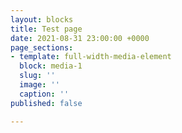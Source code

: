 ```yaml
---
layout: blocks
title: Test page
date: 2021-08-31 23:00:00 +0000
page_sections:
- template: full-width-media-element
  block: media-1
  slug: ''
  image: ''
  caption: ''
published: false

---
```

